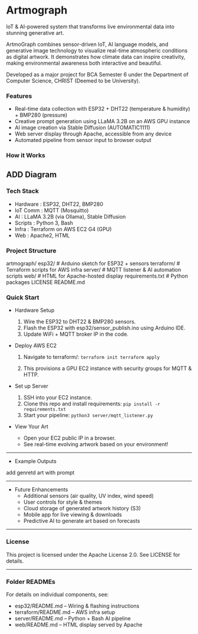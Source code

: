 # Artmograph

IoT & AI-powered system that transforms live environmental data into stunning generative art.

ArtmoGraph combines sensor-driven IoT, AI language models, and generative image technology to visualize real-time atmospheric conditions as digital artwork.
It demonstrates how climate data can inspire creativity, making environmental awareness both interactive and beautiful.

Developed as a major project for BCA Semester 6 under the Department of Computer Science, CHRIST (Deemed to be University).

### Features

- Real-time data collection with ESP32 + DHT22 (temperature & humidity) + BMP280 (pressure)
- Creative prompt generation using LLaMA 3.2B on an AWS GPU instance
- AI image creation via Stable Diffusion (AUTOMATIC1111)
- Web server display through Apache, accessible from any device
- Automated pipeline from sensor input to browser output

### How it Works

ADD Diagram
---

### Tech Stack

- Hardware : ESP32, DHT22, BMP280
- IoT Comm : MQTT (Mosquitto)
- AI : LLaMA 3.2B (via Ollama), Stable Diffusion
- Scripts : Python 3, Bash
- Infra : Terraform on AWS EC2 G4 (GPU)
- Web : Apache2, HTML

### Project Structure

artmograph/
esp32/           # Arduino sketch for ESP32 + sensors
terraform/       # Terraform scripts for AWS infra
server/          # MQTT listener & AI automation scripts
web/             # HTML for Apache-hosted display
requirements.txt # Python packages
LICENSE
README.md

### Quick Start

- Hardware Setup
	1.	Wire the ESP32 to DHT22 & BMP280 sensors.
	2.	Flash the ESP32 with esp32/sensor_publish.ino using Arduino IDE.
	3.	Update WiFi + MQTT broker IP in the code.

- Deploy AWS EC2
	1.	Navigate to terraform/: ```terraform init
				           terraform apply```

	2.	This provisions a GPU EC2 instance with security groups for MQTT & HTTP.

- Set up Server
	1.	SSH into your EC2 instance.
	2.	Clone this repo and install requirements: ```pip install -r requirements.txt```
	3.	Start your pipeline: ```python3 server/mqtt_listener.py```

- View Your Art
   - Open your EC2 public IP in a browser.
   - See real-time evolving artwork based on your environment!

---

- Example Outputs

add genretd art with prompt

---

- Future Enhancements
   - Additional sensors (air quality, UV index, wind speed)
   - User controls for style & themes
   - Cloud storage of generated artwork history (S3)
   - Mobile app for live viewing & downloads
   - Predictive AI to generate art based on forecasts

---

### License

This project is licensed under the Apache License 2.0. See LICENSE for details.

---

### Folder READMEs

For details on individual components, see:
- esp32/README.md – Wiring & flashing instructions
- terraform/README.md – AWS infra setup
- server/README.md – Python + Bash AI pipeline
- web/README.md – HTML display served by Apache
